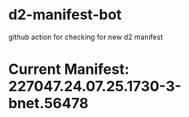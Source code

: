 # d2-manifest-bot
github action for checking for new d2 manifest

# Current Manifest: 227047.24.07.25.1730-3-bnet.56478